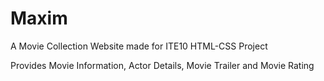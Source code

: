 # Maxim
A Movie Collection Website made for ITE10 HTML-CSS Project

Provides Movie Information, Actor Details, Movie Trailer and Movie Rating

